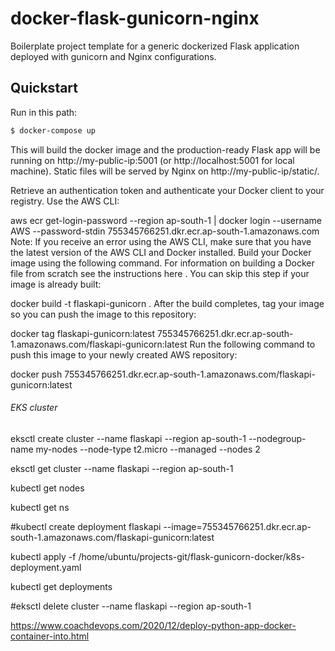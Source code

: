 # docker-flask-gunicorn-nginx

Boilerplate project template for a generic dockerized Flask application deployed with gunicorn and Nginx configurations.
## Quickstart
Run in this path:
```sh
$ docker-compose up
```
This will build the docker image and the production-ready Flask app will be running on http://my-public-ip:5001 (or http://localhost:5001 for local machine). 
Static files will be served by Nginx on http://my-public-ip/static/. 


Retrieve an authentication token and authenticate your Docker client to your registry.
Use the AWS CLI:

aws ecr get-login-password --region ap-south-1 | docker login --username AWS --password-stdin 755345766251.dkr.ecr.ap-south-1.amazonaws.com
Note: If you receive an error using the AWS CLI, make sure that you have the latest version of the AWS CLI and Docker installed.
Build your Docker image using the following command. For information on building a Docker file from scratch see the instructions here . You can skip this step if your image is already built:

docker build -t flaskapi-gunicorn .
After the build completes, tag your image so you can push the image to this repository:

docker tag flaskapi-gunicorn:latest 755345766251.dkr.ecr.ap-south-1.amazonaws.com/flaskapi-gunicorn:latest
Run the following command to push this image to your newly created AWS repository:

docker push 755345766251.dkr.ecr.ap-south-1.amazonaws.com/flaskapi-gunicorn:latest


###### EKS cluster #######

eksctl create cluster --name flaskapi --region ap-south-1 --nodegroup-name my-nodes --node-type t2.micro --managed --nodes 2 

eksctl get cluster --name flaskapi --region ap-south-1

kubectl get nodes

kubectl get ns

#kubectl create deployment flaskapi --image=755345766251.dkr.ecr.ap-south-1.amazonaws.com/flaskapi-gunicorn:latest

kubectl apply -f /home/ubuntu/projects-git/flask-gunicorn-docker/k8s-deployment.yaml

kubectl get deployments

#eksctl delete cluster --name flaskapi --region ap-south-1

https://www.coachdevops.com/2020/12/deploy-python-app-docker-container-into.html










